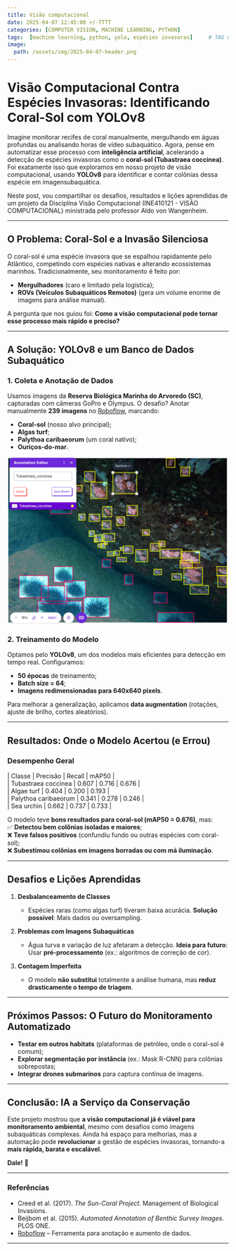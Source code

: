 ```yaml
---
title: Visão computacional
date: 2025-04-07 12:45:00 +/-TTTT
categories: [COMPUTER VISION, MACHINE LEARNING, PYTHON]
tags:  [machine learning, python, yolo, espécies invasoras]     # TAG names should always be lowercase
image:
  path: /assets/img/2025-04-07-header.png
---
```


# **Visão Computacional Contra Espécies Invasoras: Identificando Coral-Sol com YOLOv8**  

Imagine monitorar recifes de coral manualmente, mergulhando em águas profundas ou analisando horas de vídeo subaquático. Agora, pense em automatizar esse processo com **inteligência artificial**, acelerando a detecção de espécies invasoras como o **coral-sol (Tubastraea coccinea)**. Foi exatamente isso que exploramos em nosso projeto de visão computacional, usando **YOLOv8** para identificar e contar colônias dessa espécie em imagensubaquática.  

Neste post, vou compartilhar os desafios, resultados e lições aprendidas de um projeto da Disciplina Visão Computacional (INE410121 - VISÃO COMPUTACIONAL) ministrada pelo professor Aldo von Wangenheim. 

---  

## **O Problema: Coral-Sol e a Invasão Silenciosa**  

O coral-sol é uma espécie invasora que se espalhou rapidamente pelo Atlântico, competindo com espécies nativas e alterando ecossistemas marinhos. Tradicionalmente, seu monitoramento é feito por:  
- **Mergulhadores** (caro e limitado pela logística);  
- **ROVs (Veículos Subaquáticos Remotos)** (gera um volume enorme de imagens para análise manual).  

A pergunta que nos guiou foi: **Como a visão computacional pode tornar esse processo mais rápido e preciso?**  

---  

## **A Solução: YOLOv8 e um Banco de Dados Subaquático**  

### **1. Coleta e Anotação de Dados**  
Usamos imagens da **Reserva Biológica Marinha do Arvoredo (SC)**, capturadas com câmeras GoPro e Olympus. O desafio? Anotar manualmente **239 imagens** no [Roboflow](https://roboflow.com), marcando:  
- **Coral-sol** (nosso alvo principal);  
- **Algas turf**;  
- **Palythoa caribaeorum** (um coral nativo);  
- **Ouriços-do-mar**.  

![Exemplo de anotação no Roboflow](/assets/img/roboflow.png)

### **2. Treinamento do Modelo**  
Optamos pelo **YOLOv8**, um dos modelos mais eficientes para detecção em tempo real. Configuramos:  
- **50 épocas** de treinamento;  
- **Batch size = 64**;  
- **Imagens redimensionadas para 640x640 pixels**.  

Para melhorar a generalização, aplicamos **data augmentation** (rotações, ajuste de brilho, cortes aleatórios).  

---  

## **Resultados: Onde o Modelo Acertou (e Errou)**  

### **Desempenho Geral**  

| Classe                | Precisão | Recall    | mAP50  |  
| Tubastraea coccinea   | 0.607    | 0.716     | 0.676  |  
| Algae turf            | 0.404    | 0.200     | 0.193  |  
| Palythoa caribaeorum  | 0.341    | 0.278     | 0.246  |  
| Sea urchin            | 0.662    | 0.737     | 0.733  |  

O modelo teve **bons resultados para coral-sol (mAP50 = 0.676)**, mas:  
✅ **Detectou bem colônias isoladas e maiores**;  
❌ **Teve falsos positivos** (confundiu fundo ou outras espécies com coral-sol);  
❌ **Subestimou colônias em imagens borradas ou com má iluminação**.  

---  

## **Desafios e Lições Aprendidas**  

1. **Desbalanceamento de Classes**  
   - Espécies raras (como algas turf) tiveram baixa acurácia. **Solução possível**: Mais dados ou oversampling.  

2. **Problemas com Imagens Subaquáticas**  
   - Água turva e variação de luz afetaram a detecção. **Ideia para futuro**: Usar **pré-processamento** (ex.: algoritmos de correção de cor).  

3. **Contagem Imperfeita**  
   - O modelo **não substitui** totalmente a análise humana, mas **reduz drasticamente o tempo de triagem**.  

---  

## **Próximos Passos: O Futuro do Monitoramento Automatizado**  

- **Testar em outros habitats** (plataformas de petróleo, onde o coral-sol é comum);  
- **Explorar segmentação por instância** (ex.: Mask R-CNN) para colônias sobrepostas;  
- **Integrar drones submarinos** para captura contínua de imagens.  

---  

## **Conclusão: IA a Serviço da Conservação**  

Este projeto mostrou que **a visão computacional já é viável para monitoramento ambiental**, mesmo com desafios como imagens subaquáticas complexas. Ainda há espaço para melhorias, mas a automação pode **revolucionar** a gestão de espécies invasoras, tornando-a **mais rápida, barata e escalável**.  



**Dale!** 🚀  

---  

### **Referências**  
- Creed et al. (2017). *The Sun-Coral Project*. Management of Biological Invasions.  
- Beijbom et al. (2015). *Automated Annotation of Benthic Survey Images*. PLOS ONE.  
- [Roboflow](https://roboflow.com) – Ferramenta para anotação e aumento de dados.  

---  


